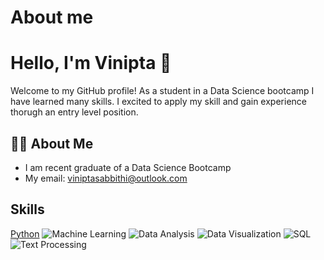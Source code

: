 # About me

# Hello, I'm Vinipta 👋

Welcome to my GitHub profile! As a student in a Data Science bootcamp I have learned many skills. I excited to apply my skill and gain experience thorugh an entry level position. 

## 🧑‍💻 About Me

- I am recent graduate of a Data Science Bootcamp
- My email: viniptasabbithi@outlook.com


## Skills
[Python](https://img.shields.io/badge/-Python-000?&logo=Python)
![Machine Learning](https://img.shields.io/badge/-Machine%20Learning-000?&logo=TensorFlow)
![Data Analysis](https://img.shields.io/badge/-Data%20Analysis-000?&logo=pandas)
![Data Visualization](https://img.shields.io/badge/-Data%20Visualization-000?&logo=Tableau)
![SQL](https://img.shields.io/badge/-SQL-000?&logo=MySQL)
![Text Processing](https://img.shields.io/badge/-SQL-000?&logo=MySQL)



